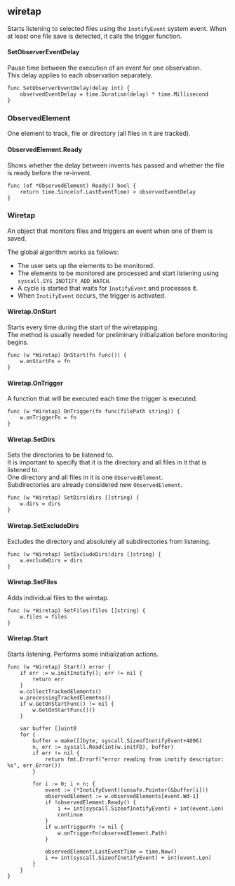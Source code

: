 ## wiretap
Starts listening to selected files using the `InotifyEvent` system event. When at least one file save is detected, it calls the trigger function.

#### SetObserverEventDelay
Pause time between the execution of an event for one observation.<br>
This delay applies to each observation separately.
```golang
func SetObserverEventDelay(delay int) {
	observedEventDelay = time.Duration(delay) * time.Millisecond
}
```

### ObservedElement
One element to track, file or directory (all files in it are tracked).

#### ObservedElement.Ready
Shows whether the delay between invents has passed and whether the file 
is ready before the re-invent.
```golang
func (of *ObservedElement) Ready() bool {
	return time.Since(of.LastEventTime) > observedEventDelay
}
```

### Wiretap
An object that monitors files and triggers an event when one of them is saved.

The global algorithm works as follows:

* The user sets up the elements to be monitored.
* The elements to be monitored are processed and start listening using `syscall.SYS_INOTIFY_ADD_WATCH`.
* A cycle is started that waits for `InotifyEvent` and processes it.
* When `InotifyEvent` occurs, the trigger is activated.

#### Wiretap.OnStart
Starts every time during the start of the wiretapping.<br>
The method is usually needed for preliminary initialization before monitoring begins.
```golang
func (w *Wiretap) OnStart(fn func()) {
	w.onStartFn = fn
}
```

#### Wiretap.OnTrigger
A function that will be executed each time the trigger is executed.
```golang
func (w *Wiretap) OnTrigger(fn func(filePath string)) {
	w.onTriggerFn = fn
}
```

#### Wiretap.SetDirs
Sets the directories to be listened to.<br>
It is important to specify that it is the directory and all files in it that is listened to.<br>
One directory and all files in it is one `ObservedElement`.<br>
Subdirectories are already considered new `ObservedElement`.
```golang
func (w *Wiretap) SetDirs(dirs []string) {
	w.dirs = dirs
}
```

#### Wiretap.SetExcludeDirs
Excludes the directory and absolutely all subdirectories from listening.
```golang
func (w *Wiretap) SetExcludeDirs(dirs []string) {
	w.excludeDirs = dirs
}
```

#### Wiretap.SetFiles
Adds individual files to the wiretap.
```golang
func (w *Wiretap) SetFiles(files []string) {
	w.files = files
}
```

#### Wiretap.Start
Starts listening. Performs some initialization actions.
```golang
func (w *Wiretap) Start() error {
	if err := w.initInotify(); err != nil {
		return err
	}
	w.collectTrackedElements()
	w.processingTrackedElemetns()
	if w.GetOnStartFunc() != nil {
		w.GetOnStartFunc()()
	}

	var buffer []uint8
	for {
		buffer = make([]byte, syscall.SizeofInotifyEvent+4096)
		n, err := syscall.Read(int(w.initFD), buffer)
		if err != nil {
			return fmt.Errorf("error reading from inotify descriptor: %s", err.Error())
		}

		for i := 0; i < n; {
			event := (*InotifyEvent)(unsafe.Pointer(&buffer[i]))
			observedElement := w.observedElements[event.Wd-1]
			if !observedElement.Ready() {
				i += int(syscall.SizeofInotifyEvent) + int(event.Len)
				continue
			}
			if w.onTriggerFn != nil {
				w.onTriggerFn(observedElement.Path)
			}

			observedElement.LastEventTime = time.Now()
			i += int(syscall.SizeofInotifyEvent) + int(event.Len)
		}
	}
}
```